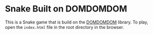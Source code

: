 # Snake Built on DOMDOMDOM

This is a Snake game that is build on the [DOMDOMDOM](https://github.com/amytfang/DOMDOMDOM) library.  To play, open the `index.html` file in the root directory in the browser.
